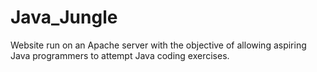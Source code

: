 # Java_Jungle
Website run on an Apache server with the objective of allowing aspiring Java programmers to attempt Java coding exercises.
